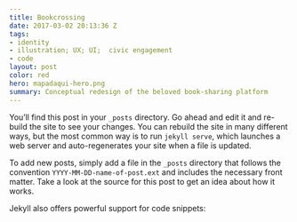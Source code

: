 ```yaml
---
title: Bookcrossing
date: 2017-03-02 20:13:36 Z
tags:
- identity
- illustration; UX; UI;  civic engagement
- code
layout: post
color: red
hero: mapadaqui-hero.png
summary: Conceptual redesign of the beloved book-sharing platform
---
```


You’ll find this post in your `_posts` directory. Go ahead and edit it and re-build the site to see your changes. You can rebuild the site in many different ways, but the most common way is to run `jekyll serve`, which launches a web server and auto-regenerates your site when a file is updated.

To add new posts, simply add a file in the `_posts` directory that follows the convention `YYYY-MM-DD-name-of-post.ext` and includes the necessary front matter. Take a look at the source for this post to get an idea about how it works.

Jekyll also offers powerful support for code snippets:
